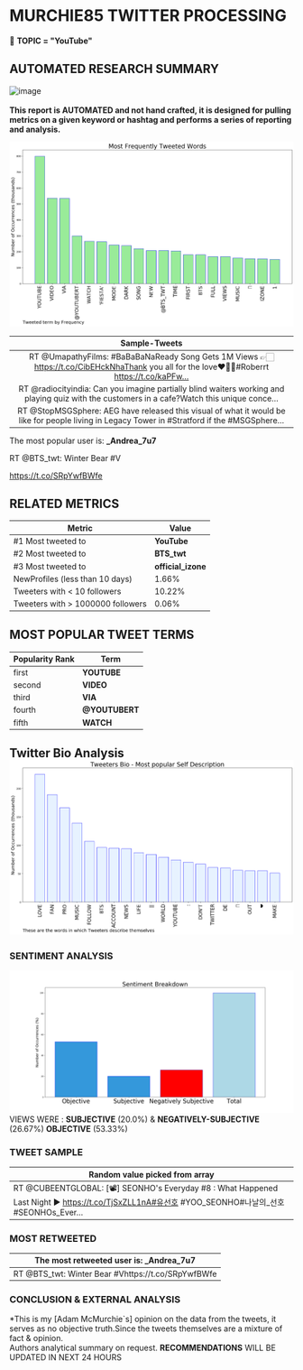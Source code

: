 # MURCHIE85 TWITTER PROCESSING 
&#x1F34E; **TOPIC = "YouTube"**

## AUTOMATED RESEARCH SUMMARY

![image](https://marketingplatform.google.com/about/static/images/gmp/analytics-smb-benefit.jpg)
<br></br>
<b> This report is AUTOMATED and not hand crafted, it is designed for pulling metrics on a given keyword or hashtag and performs a series of reporting and analysis.</b>



![image](TWEETS.png)



|                **Sample-Tweets**        |
| :-------------: |
| RT @UmapathyFilms: #BaBaBaNaReady Song Gets 1M Views 👉🏻https://t.co/CibEHckNhaThank you all for the love❤️🙏🏻#Roberrt https://t.co/kaPFw… |
| RT @radiocityindia: Can you imagine partially blind waiters working and playing quiz with the customers in a cafe?Watch this unique conce… |
| RT @StopMSGSphere: AEG have released this visual of what it would be like for people living in Legacy Tower in #Stratford if the #MSGSphere… |

The most popular user is: **_Andrea_7u7**
<div class="alert alert-block alert-danger"> RT @BTS_twt: Winter Bear 
#V

https://t.co/SRpYwfBWfe</div>

## RELATED METRICS<br>
| Metric | Value |
| ------------- | ------------- |
| #1 Most tweeted to  | **YouTube** |
| #2 Most tweeted to  | **BTS_twt** |
| #3 Most tweeted to  | **official_izone** |
| NewProfiles (less than 10 days) | 1.66%  |
| Tweeters with < 10 followers  | 10.22%|
| Tweeters with > 1000000 followers  | 0.06%  |



## MOST POPULAR TWEET TERMS 


| Popularity Rank  | Term |
| ------------- | ------------- |
| first  | **YOUTUBE**  |
| second  | **VIDEO**  |
| third  | **VIA** |
| fourth  | **@YOUTUBERT**  |
| fifth  | **WATCH**  |


## Twitter Bio Analysis![image](BIO.png)
### SENTIMENT ANALYSIS
![image](sentiment.png)
VIEWS WERE : **SUBJECTIVE**  (20.0%) & **NEGATIVELY-SUBJECTIVE** (26.67%) **OBJECTIVE** (53.33%)

### TWEET SAMPLE 
| Random value picked from array |
| ------------- |
|RT @CUBEENTGLOBAL: [📽] SEONHO's Everyday #8 : What Happened Last Night ▶️ https://t.co/TjSxZLL1nA#유선호 #YOO_SEONHO#나날의_선호 #SEONHOs_Ever… |

### MOST RETWEETED 

| The most retweeted user is: **_Andrea_7u7**  |
| ------------- |
| RT @BTS_twt: Winter Bear #Vhttps://t.co/SRpYwfBWfe |

### CONCLUSION & EXTERNAL ANALYSIS

*This is my [Adam McMurchie`s] opinion on the data from the tweets, it serves as no objective truth.Since the tweets themselves are a mixture of fact & opinion.<br>
Authors analytical summary on request.
**RECOMMENDATIONS** WILL BE UPDATED IN NEXT  24 HOURS <br>